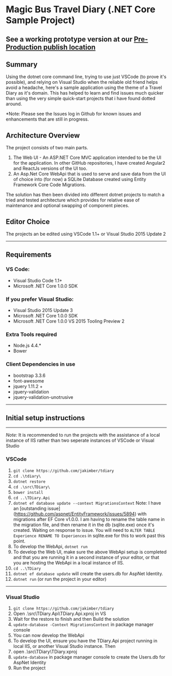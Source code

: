 # Magic Bus Travel Diary (.NET Core Sample Project)
See a working prototype version at our [Pre-Production publish location](http://magicbus.azurewebsites.net/ "See a working prototype")
---
## Summary
Using the dotnet core command line, trying to use just VSCode (to prove it's possible),
and relying on Visual Studio when the reliable old friend helps avoid a headache,
here's a sample application using the theme of a Travel Diary as it's domain.
This has helped to learn and find issues much quicker than using the very simple quick-start projects that i have found dotted around.

*Note: Please see the Issues log in Github for known issues and enhancements that are still in progress.

## Architecture Overview
The project consists of two main parts.

1. The Web UI - An ASP.NET Core MVC application intended to be the UI for the application.
In other GitHub repositories, I have created Angular2 and ReactJs versions of the UI too.
2. An Asp.Net Core WebApi that is used to serve and save data from the UI of choice into (for now)
a SQLite Database created using Entity Framework Core Code Migrations.

The solution has then been divided into different dotnet projects to match a tried and tested
architecture which provides for relative ease of maintenance and optional swapping of component pieces.

## Editor Choice
The projects an be edited using VSCode 1.1+ or Visual Studio 2015 Update 2

---
## Requirements
### VS Code:
* Visual Studio Code 1.1+
* Microsoft .NET Core 1.0.0 SDK

### If you prefer Visual Studio:
* Visual Studio 2015 Update 3
* Microsoft .NET Core 1.0.0 SDK
* Microsoft .NET Core 1.0.0 VS 2015 Tooling Preview 2

### Extra Tools required
* Node.js 4.4.*
* Bower

### Client Dependencies in use
* bootstrap 3.3.6
* font-awesome
* jquery 1.11.2 +
* jquery-validation
* jquery-validation-unotrusive

---
## Initial setup instructions
---
*Note:* It is recommended to run the projects with the assistance of a local instance
of IIS rather than two seperate instances of VSCode or Visual Studio

### VSCode
1. `git clone https://github.com/jakimber/tdiary`
2. `cd .\tdiary\`
2. `dotnet restore`
3. `cd .\src\TDiary\`
4. `bower install`
5. `cd ..\TDiary.Api`
5. `dotnet ef database update --context MigrationsContext` Note:  I have an [outstanding issue] (https://github.com/aspnet/EntityFramework/issues/5894) with migrations after EF Core v1.0.0.  I am having to rename the table name in the migration file, and then rename it in the db (sqlite.exe) once it's created.  Waiting on response to issue.  You will need to `ALTER TABLE Experience RENAME TO Experiences` in sqlite.exe for this to work past this point.
6. To develop the WebApi, `dotnet run`
7. To develop the Web UI, make sure the above WebApi setup is completed and that you are running it in a second instance of your editor, or that you are hosting the WebApi in a local instance of IIS.
8. `cd ..\TDiary`
9. `dotnet ef database update` will create the users.db for AspNet Identity.
10.  `dotnet run` (or run the project in your editor)

---
### Visual Studio
1. `git clone https://github.com/jakimber/tdiary`
2. Open .\src\TDiary.Api\TDiary.Api.xproj in VS
3. Wait for the restore to finish and then Build the solution
4. `update-database -Context MigrationsContext` in package manager console
5. You can now develop the WebApi
7. To develop the UI, ensure you have the TDiary.Api project running in local IIS, or another Visual Studio instance.  Then
8. open .\src\TDiary\TDiary.xproj
9. `update-database` in package manager console to create the Users.db for AspNet Identity
10. Run the project

